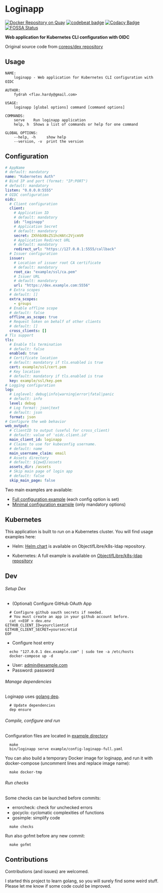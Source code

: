 # Loginapp

[![Docker Repository on Quay](https://quay.io/repository/fydrah/loginapp/status "Docker Repository on Quay")](https://quay.io/repository/fydrah/loginapp) [![codebeat badge](https://codebeat.co/badges/bb90084d-9b89-4af7-9a2c-150b7d4802da)](https://codebeat.co/projects/github-com-fydrah-loginapp-master) [![Codacy Badge](https://api.codacy.com/project/badge/Grade/0689fc84adb844cab356a625625ef54c)](https://www.codacy.com/app/fydrah/loginapp?utm_source=github.com&amp;utm_medium=referral&amp;utm_content=fydrah/loginapp&amp;utm_campaign=Badge_Grade) [![FOSSA Status](https://app.fossa.io/api/projects/git%2Bgithub.com%2Ffydrah%2Floginapp.svg?type=shield)](https://app.fossa.io/projects/git%2Bgithub.com%2Ffydrah%2Floginapp?ref=badge_shield)



**Web application for Kubernetes CLI configuration with OIDC**

Original source code from [coreos/dex repository](https://github.com/coreos/dex/tree/master/cmd/example-app)

## Usage

```shell
NAME:
    loginapp - Web application for Kubernetes CLI configuration with OIDC

AUTHOR:
    fydrah <flav.hardy@gmail.com>

USAGE:
    loginapp [global options] command [command options]

COMMANDS:
    serve    Run loginapp application
    help, h  Shows a list of commands or help for one command

GLOBAL OPTIONS:
    --help, -h     show help
    --version, -v  print the version
```

## Configuration

```yaml
# AppName
# default: mandatory
name: "Kubernetes Auth"
# Bind IP and port (format: "IP:PORT")
# default: mandatory
listen: "0.0.0.0:5555"
# OIDC configuration
oidc:
  # Client configuration
  client:
    # Application ID
    # default: mandatory
    id: "loginapp"
    # Application Secret
    # default: mandatory
    secret: ZXhhbXBsZS1hcHAtc2VjcmV0
    # Application Redirect URL
    # default: mandatory
    redirect_url: "https://127.0.0.1:5555/callback"
  # Issuer configuration
  issuer:
    # Location of issuer root CA certificate
    # default: mandatory
    root_ca: "example/ssl/ca.pem"
    # Issuer URL
    # default: mandatory
    url: "https://dex.example.com:5556"
  # Extra scopes
  # default: []
  extra_scopes:
    - groups
  # Enable offline scope
  # default: false
  offline_as_scope: true
  # Request token on behalf of other clients
  # default: []
  cross_clients: []
# Tls support
tls:
  # Enable tls termination
  # default: false
  enabled: true
  # Certificate location
  # default: mandatory if tls.enabled is true
  cert: example/ssl/cert.pem
  # Key location
  # default: mandatory if tls.enabled is true
  key: example/ssl/key.pem
# Logging configuration
log:
  # Loglevel: debug|info|warning|error|fatal|panic
  # default: info
  level: debug
  # Log format: json|text
  # default: json
  format: json
# Configure the web behavior
web_output:
  # ClientID to output (useful for cross_client)
  # default: value of 'oidc.client.id'
  main_client_id: loginapp
  # Claims to use for kubeconfig username.
  # default: name
  main_username_claim: email
  # Assets directory
  # default: ${pwd}/assets
  assets_dir: /assets
  # Skip main page of login app
  # default: false
  skip_main_page: false
```

Two main examples are available:
* [Full configuration example](./example/config-loginapp-full.yaml) (each config option is set)
* [Minimal configuration example](./example/config-loginapp-minimal.yaml) (only mandatory options)

## Kubernetes

This application is built to run on a Kubernetes cluster. You will find usage examples here:
* Helm: [Helm chart](https://github.com/ObjectifLibre/k8s-ldap/tree/master/charts/k8s-ldap) is available on ObjectifLibre/k8s-ldap repository.

* Kubernetes: A full example is available on [ObjectifLibre/k8s-ldap repository](https://github.com/ObjectifLibre/k8s-ldap)

## Dev

###### Setup Dex

* (Optional) Configure GitHub OAuth App

```shell
  # Configure github oauth secrets if needed.
  # You must create an app in your github account before.
  cat <<EOF > dev.env
GITHUB_CLIENT_ID=yourclientid
GITHUB_CLIENT_SECRET=yoursecretid
EOF
```

* Configure host entry

```shell
  echo "127.0.0.1 dex.example.com" | sudo tee -a /etc/hosts
  docker-compose up -d
```

* User: admin@example.com
* Password: password

###### Manage dependencies

Loginapp uses [golang dep](https://golang.github.io/dep/docs/installation.html).

```shell
  # Update dependencies
  dep ensure
```

###### Compile, configure and run

Configuration files are located in [example directory](./example/)

```shell
  make
  bin/loginapp serve example/config-loginapp-full.yaml
```

You can also build a temporary Docker image for loginapp, and
run it with docker-compose (uncomment lines and replace image name):

```shell
  make docker-tmp
```

###### Run checks

Some checks can be launched before commits:
* errorcheck: check for unchecked errors
* gocyclo: cyclomatic complexities of functions
* gosimple: simplify code

```shell
  make checks
```

Run also gofmt before any new commit:

```shell
  make gofmt
```

## Contributions

Contributions (and issues) are welcomed.

I started this project to learn golang, so you will surely find some weird stuff. Please let me know if some code could be improved.
